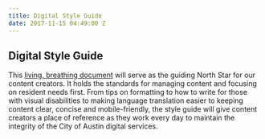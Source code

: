 ```yaml
---
title: Digital Style Guide
date: 2017-11-15 04:49:00 Z
---
```


## Digital Style Guide

This [living, breathing document](https://cityofaustin.github.io/digital-services-style-guide/introduction/) will serve as the guiding North Star for our content creators. It holds the standards for managing content and focusing on resident needs first. From tips on formatting to how to write for those with visual disabilities to making language translation easier to keeping content clear, concise and mobile-friendly, the style guide will give content creators a place of reference as they work every day to maintain the integrity of the City of Austin digital services. 